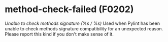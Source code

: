 # method-check-failed (F0202)
*Unable to check methods signature (%s / %s)* Used when Pylint has been
unable to check methods signature compatibility for an unexpected
reason. Please report this kind if you don\'t make sense of it.
